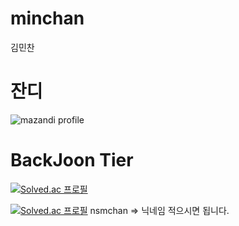 # minchan
김민찬

# 잔디
<!-- BackJoon Tier -->
![mazandi profile](http://mazandi.herokuapp.com/api?handle=nsmchan&theme=warm)

# BackJoon Tier
<!-- BOX -->
[![Solved.ac
프로필](http://mazassumnida.wtf/api/v2/generate_badge?boj=nsmchan)](https://solved.ac/nsmchan)

<!-- MINI -->
[![Solved.ac
프로필](http://mazassumnida.wtf/api/mini/generate_badge?boj=nsmchan)](https://solved.ac/nsmchan)
nsmchan => 닉네임 적으시면 됩니다.
